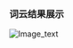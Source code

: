 ### 词云结果展示

![Image_text](https://raw.githubusercontent.com/OneStepAndTwoSteps/data_mining_analysis/master/%E6%95%B0%E6%8D%AE%E5%88%86%E6%9E%90%E6%A1%88%E4%BE%8B/%E6%A0%B9%E6%8D%AE%E6%AD%8C%E6%89%8B%E7%9A%84id%E5%AF%B9%E6%AD%8C%E6%89%8B%E7%9A%84%E5%89%8D50%E9%A6%96%E7%83%AD%E9%97%A8%E5%8D%95%E6%9B%B2%E5%81%9A%E8%AF%8D%E4%BA%91%E5%B1%95%E7%A4%BA/%E8%AF%8D%E4%BA%91%E7%BB%93%E6%9E%9C%E5%B1%95%E7%A4%BA.png)
